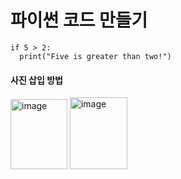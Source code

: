 # 파이썬 코드 만들기

````
if 5 > 2:
  print("Five is greater than two!")
````
#### 사진 삽입 방법

<img width="91" height="112" alt="image" src="https://github.com/user-attachments/assets/48688f8b-f5af-4a32-8d6a-942b85daa145" />

<img width="92" height="115" alt="image" src="https://github.com/user-attachments/assets/dc44ad16-fafa-4434-95f3-4c9aea28cf13" />

